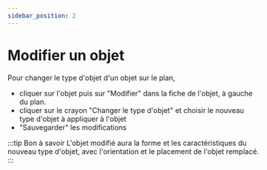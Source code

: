 ```yaml
---
sidebar_position: 2
---
```

# Modifier un objet

Pour changer le type d'objet d'un objet sur le plan,

-   cliquer sur l'objet puis sur "Modifier" dans la fiche de l'objet, à gauche du plan.
-   cliquer sur le crayon "Changer le type d'objet" et choisir le nouveau type d'objet à appliquer à l'objet
-   "Sauvegarder" les modifications

:::tip Bon à savoir
L'objet modifié aura la forme et les caractéristiques du nouveau type d'objet, avec l'orientation et le placement de l'objet remplacé.
:::